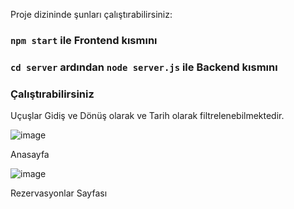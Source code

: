 
Proje dizininde şunları çalıştırabilirsiniz:

### `npm start` ile Frontend kısmını 

### `cd server` ardından `node server.js` ile Backend kısmını

### Çalıştırabilirsiniz

Uçuşlar Gidiş ve Dönüş olarak ve Tarih olarak filtrelenebilmektedir.

![image](https://github.com/user-attachments/assets/86a18726-fcda-4cf8-abfc-610a85e17488)

Anasayfa

![image](https://github.com/user-attachments/assets/11da1825-c1a9-42d5-8328-8a3d08e1fada)

Rezervasyonlar Sayfası

